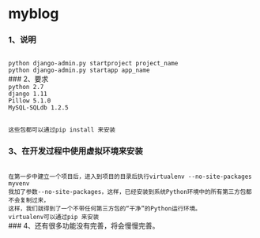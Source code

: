 # myblog

### 1、说明
<code>
python django-admin.py startproject project_name
python django-admin.py startapp app_name
</code> 
### 2、要求
<code>
python 2.7
django 1.11
Pillow 5.1.0
MySQL-SQLdb 1.2.5

这些包都可以通过pip install 来安装
</code>
### 3、在开发过程中使用虚拟环境来安装
<code>
在第一步中建立一个项目后，进入到项目的目录后执行virtualenv --no-site-packages myvenv
我加了参数--no-site-packages，这样，已经安装到系统Python环境中的所有第三方包都不会复制过来，
这样，我们就得到了一个不带任何第三方包的“干净”的Python运行环境。
virtualenv可以通过pip 来安装
</code>
### 4、还有很多功能没有完善，将会慢慢完善。
